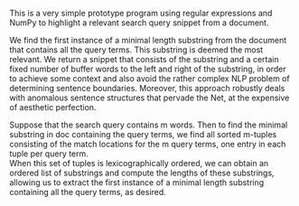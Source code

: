 This is a very simple prototype program using regular expressions
and NumPy to highlight a relevant search query snippet from a document.

We find the first instance of a minimal length substring
from the document that contains all the query terms.  This substring
is deemed the most relevant.  We return a snippet
that consists of the substring and a certain fixed number
of buffer words to the left and right of the substring, in order
to achieve some context and also avoid the rather
complex NLP problem of determining sentence boundaries.
Moreover, this approach robustly deals with anomalous
sentence structures that pervade the Net, at
the expensive of aesthetic perfection.

Suppose that the search query contains m words.
Then to find the minimal substring in doc containing
the query terms, we find all sorted m-tuples consisting
of the match locations for the m query terms, one entry
in each tuple per query term.  
When this set of tuples is lexicographically ordered,
we can obtain an ordered list of substrings and compute
the lengths of these substrings, allowing us to
extract the first instance of a minimal length
substring containing all the query terms, as desired.